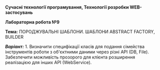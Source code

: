 **Сучасні технології програмування, Технології розробки WEB-застосувань**

**Лабораторна робота №9**

**Тема:** ПОРОДЖУВАЛЬНІ ШАБЛОНИ. ШАБЛОНИ ABSTRACT FACTORY, BUILDER 
 

_**Варіант:**_ 
	1. Визначити специфікації класів для подання сімейства інструментів
	роботи з об'єктними даними через різні API (DB, File). Забезпечити
	можливість прозорого для клієнта розширення реалізацією для інших API
	(WebService).  

 